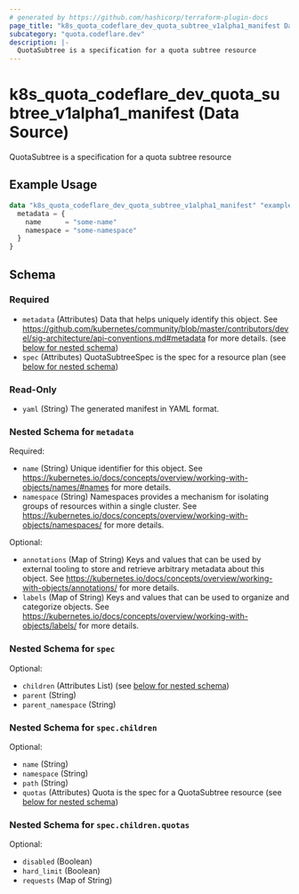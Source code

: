 ```yaml
---
# generated by https://github.com/hashicorp/terraform-plugin-docs
page_title: "k8s_quota_codeflare_dev_quota_subtree_v1alpha1_manifest Data Source - terraform-provider-k8s"
subcategory: "quota.codeflare.dev"
description: |-
  QuotaSubtree is a specification for a quota subtree resource
---
```


# k8s_quota_codeflare_dev_quota_subtree_v1alpha1_manifest (Data Source)

QuotaSubtree is a specification for a quota subtree resource

## Example Usage

```terraform
data "k8s_quota_codeflare_dev_quota_subtree_v1alpha1_manifest" "example" {
  metadata = {
    name      = "some-name"
    namespace = "some-namespace"
  }
}
```

<!-- schema generated by tfplugindocs -->
## Schema

### Required

- `metadata` (Attributes) Data that helps uniquely identify this object. See https://github.com/kubernetes/community/blob/master/contributors/devel/sig-architecture/api-conventions.md#metadata for more details. (see [below for nested schema](#nestedatt--metadata))
- `spec` (Attributes) QuotaSubtreeSpec is the spec for a resource plan (see [below for nested schema](#nestedatt--spec))

### Read-Only

- `yaml` (String) The generated manifest in YAML format.

<a id="nestedatt--metadata"></a>
### Nested Schema for `metadata`

Required:

- `name` (String) Unique identifier for this object. See https://kubernetes.io/docs/concepts/overview/working-with-objects/names/#names for more details.
- `namespace` (String) Namespaces provides a mechanism for isolating groups of resources within a single cluster. See https://kubernetes.io/docs/concepts/overview/working-with-objects/namespaces/ for more details.

Optional:

- `annotations` (Map of String) Keys and values that can be used by external tooling to store and retrieve arbitrary metadata about this object. See https://kubernetes.io/docs/concepts/overview/working-with-objects/annotations/ for more details.
- `labels` (Map of String) Keys and values that can be used to organize and categorize objects. See https://kubernetes.io/docs/concepts/overview/working-with-objects/labels/ for more details.


<a id="nestedatt--spec"></a>
### Nested Schema for `spec`

Optional:

- `children` (Attributes List) (see [below for nested schema](#nestedatt--spec--children))
- `parent` (String)
- `parent_namespace` (String)

<a id="nestedatt--spec--children"></a>
### Nested Schema for `spec.children`

Optional:

- `name` (String)
- `namespace` (String)
- `path` (String)
- `quotas` (Attributes) Quota is the spec for a QuotaSubtree resource (see [below for nested schema](#nestedatt--spec--children--quotas))

<a id="nestedatt--spec--children--quotas"></a>
### Nested Schema for `spec.children.quotas`

Optional:

- `disabled` (Boolean)
- `hard_limit` (Boolean)
- `requests` (Map of String)
